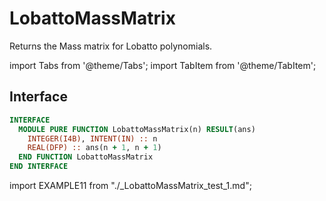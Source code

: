 # LobattoMassMatrix

Returns the Mass matrix for Lobatto polynomials.

import Tabs from '@theme/Tabs';
import TabItem from '@theme/TabItem';

## Interface

<Tabs>
<TabItem value="interface" label="܀ Interface" default>

```fortran
INTERFACE
  MODULE PURE FUNCTION LobattoMassMatrix(n) RESULT(ans)
    INTEGER(I4B), INTENT(IN) :: n
    REAL(DFP) :: ans(n + 1, n + 1)
  END FUNCTION LobattoMassMatrix
END INTERFACE
```

</TabItem>

<TabItem value="example" label="️܀ See example">

import EXAMPLE11 from "./_LobattoMassMatrix_test_1.md";

<EXAMPLE11 />

</TabItem>

<TabItem value="close" label="↢ ">

</TabItem>
</Tabs>
